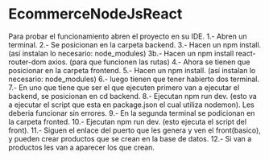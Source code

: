 ﻿# EcommerceNodeJsReact
Para probar el funcionamiento abren el proyecto en su IDE.
1.- Abren un terminal. 
2.- Se posicionan en la carpeta backend.
3.- Hacen un npm install. (así instalan lo necesario: node_modules)
3b.- Hacen un npm install react-router-dom axios. (para que funcionen las rutas) 
4.- Ahora se tienen que posicionar en la carpeta frontend.
5.- Hacen un npm install. (así instalan lo necesario: node_modules)
6.- luego tienen que tener habierto dos terminal.
7.- En uno que tiene que ser el que ejecuten primero van a ejecutar el backend, se posicionan en cd backend. 
8.- Ejecutan npm run dev. (esto va a ejecutar el script que esta en package.json el cual utiliza nodemon). Les deberia funcionar sin errores. 
9.- En la segunda terminal se podicionan en la carpeta fronted.
10.- Ejecutan npm run dev. (esto ejecuta el script del front).
11.- Siguen el enlace del puerto que les genera y ven el front(basico), y pueden crear productos que se crean en la base de datos. 
12.- Si van a productos les van a aparecer los que crean. 
